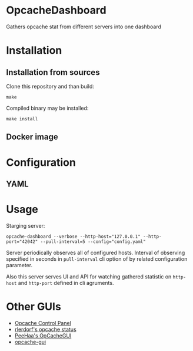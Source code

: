 # OpcacheDashboard

Gathers opcache stat from different servers into one dashboard

# Installation

## Installation from sources

Clone this repository and than build:

```
make
```

Compiled binary may be installed:

```
make install
```

## Docker image

# Configuration

## YAML

# Usage

Starging server:

```
opcache-dashboard --verbose --http-host="127.0.0.1" --http-port="42042" --pull-interval=5 --config="config.yaml"
```

Server periodically observes all of configured hosts. 
Interval of observing specified in seconds in `pull-interval` cli option of by related configuration parameter.

Also this server serves UI and API for watching gathered statistic on `http-host` and `http-port` defined in cli agruments.

# Other GUIs

* [Opcache Control Panel](https://gist.github.com/ck-on/4959032)
* [rlerdorf's opcache status](https://github.com/rlerdorf/opcache-status)
* [PeeHaa's OpCacheGUI](https://github.com/PeeHaa/OpCacheGUI)
* [opcache-gui](https://github.com/amnuts/opcache-gui)
